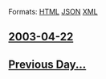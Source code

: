 
Formats: [HTML](2003/04/22/index.html)  [JSON](2003/04/22/index.json)  [XML](2003/04/22/index.xml)  

## [2003-04-22](/news/2003/04/22/index.md)

## [Previous Day...](/news/2003/04/21/index.md)

